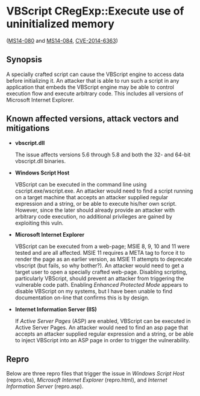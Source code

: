VBScript CRegExp::Execute use of uninitialized memory
=====================================================
([MS14-080][] and [MS14-084][], [CVE-2014-6363][])

[MS14-080]: https://technet.microsoft.com/en-us/library/security/MS14-080
[MS14-084]: https://technet.microsoft.com/en-us/library/security/MS14-084
[CVE-2014-6363]: http://www.cve.mitre.org/cgi-bin/cvename.cgi?name=CVE-2014-6363

Synopsis
--------
A specially crafted script can cause the VBScript engine to access data before
initializing it. An attacker that is able to run such a script in any
application that embeds the VBScript engine may be able to control execution
flow and execute arbitrary code. This includes all versions of Microsoft
Internet Explorer.

Known affected versions, attack vectors and mitigations
-------------------------------------------------------
* **vbscript.dll**
  
  The issue affects versions 5.6 through 5.8 and both the 32- and 64-bit
  vbscript.dll binaries.

* **Windows Script Host**
  
  VBScript can be executed in the command line using cscript.exe/wscript.exe.
  An attacker would need to find a script running on a target machine that
  accepts an attacker supplied regular expression and a string, or be able to
  execute his/her own script. However, since the later should already provide
  an attacker with arbitrary code execution, no additional privileges are
  gained by exploiting this vuln.
* **Microsoft Internet Explorer**
  
  VBScript can be executed from a web-page; MSIE 8, 9, 10 and 11 were tested
  and are all affected. MSIE 11 requires a META tag to force it to render the
  page as an earlier version, as MSIE 11 attempts to deprecate vbscript (but
  fails, so why bother?).
  An attacker would need to get a target user to open a specially crafted
  web-page. Disabling scripting, particularly VBScript, should prevent an
  attacker from triggering the vulnerable code path.
  Enabling *Enhanced Protected Mode* appears to disable VBScript on my
  systems, but I have been unable to find documentation on-line that confirms
  this is by design.
* **Internet Information Server (IIS)**
  
  If *Active Server Pages* (ASP) are enabled, VBScript can be executed in
  Active Server Pages. An attacker would need to find an asp page that accepts
  an attacker supplied regular expression and a string, or be able to inject
  VBScript into an ASP page in order to trigger the vulnerability.

Repro
-----
Below are three repro files that trigger the issue in *Windows Script Host*
(repro.vbs), *Microsoft Internet Explorer* (repro.html), and *Internet
Information Server* (repro.asp).